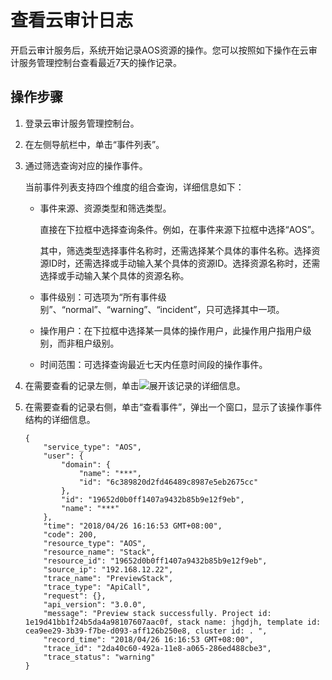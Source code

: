 # 查看云审计日志<a name="aos_01_9013"></a>

开启云审计服务后，系统开始记录AOS资源的操作。您可以按照如下操作在云审计服务管理控制台查看最近7天的操作记录。

## 操作步骤<a name="section1540025195215"></a>

1.  登录云审计服务管理控制台。
2.  在左侧导航栏中，单击“事件列表”。
3.  通过筛选查询对应的操作事件。

    当前事件列表支持四个维度的组合查询，详细信息如下：

    -   事件来源、资源类型和筛选类型。

        直接在下拉框中选择查询条件。例如，在事件来源下拉框中选择“AOS”。

        其中，筛选类型选择事件名称时，还需选择某个具体的事件名称。选择资源ID时，还需选择或手动输入某个具体的资源ID。选择资源名称时，还需选择或手动输入某个具体的资源名称。

    -   事件级别：可选项为“所有事件级别”、“normal”、“warning”、“incident”，只可选择其中一项。
    -   操作用户：在下拉框中选择某一具体的操作用户，此操作用户指用户级别，而非租户级别。
    -   时间范围：可选择查询最近七天内任意时间段的操作事件。

4.  在需要查看的记录左侧，单击![](figures/icon-display.png)展开该记录的详细信息。
5.  在需要查看的记录右侧，单击“查看事件”，弹出一个窗口，显示了该操作事件结构的详细信息。

    ```
    {
        "service_type": "AOS",
        "user": {
            "domain": {
                "name": "***",
                "id": "6c389820d2fd46489c8987e5eb2675cc"
            },
            "id": "19652d0b0ff1407a9432b85b9e12f9eb",
            "name": "***"
        },
        "time": "2018/04/26 16:16:53 GMT+08:00",
        "code": 200,
        "resource_type": "AOS",
        "resource_name": "Stack",
        "resource_id": "19652d0b0ff1407a9432b85b9e12f9eb",
        "source_ip": "192.168.12.22",
        "trace_name": "PreviewStack",
        "trace_type": "ApiCall",
        "request": {},
        "api_version": "3.0.0",
        "message": "Preview stack successfully. Project id: 1e19d41bb1f24b5da4a98107607aac0f, stack name: jhgdjh, template id: cea9ee29-3b39-f7be-d093-aff126b250e8, cluster id: . ",
        "record_time": "2018/04/26 16:16:53 GMT+08:00",
        "trace_id": "2da40c60-492a-11e8-a065-286ed488cbe3",
        "trace_status": "warning"
    }
    ```


